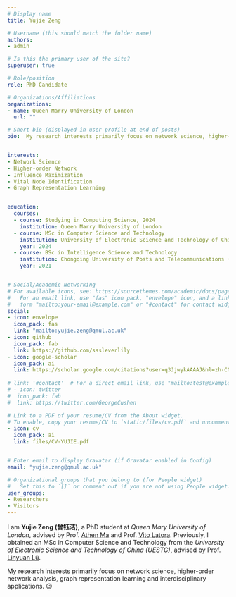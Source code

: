 ```yaml
---
# Display name
title: Yujie Zeng

# Username (this should match the folder name)
authors:
- admin

# Is this the primary user of the site?
superuser: true

# Role/position
role: PhD Candidate

# Organizations/Affiliations
organizations:
- name: Queen Marry University of London 
  url: ""

# Short bio (displayed in user profile at end of posts)
bio:  My research interests primarily focus on network science, higher-order network analysis, graph representation learning and interdisciplinary applications.


interests:
- Network Science
- Higher-order Network
- Influence Maximization
- Vital Node Identification
- Graph Representation Learning


education:
  courses:
  - course: Studying in Computing Science, 2024
    institution: Queen Marry University of London
  - course: MSc in Computer Science and Technology
    institution: University of Electronic Science and Technology of China (UESTC)
    year: 2024
  - course: BSc in Intelligence Science and Technology
    institution: Chongqing University of Posts and Telecommunications (CQUPT)
    year: 2021


# Social/Academic Networking
# For available icons, see: https://sourcethemes.com/academic/docs/page-builder/#icons
#   For an email link, use "fas" icon pack, "envelope" icon, and a link in the
#   form "mailto:your-email@example.com" or "#contact" for contact widget.
social:
- icon: envelope
  icon_pack: fas
  link: "mailto:yujie.zeng@qmul.ac.uk"
- icon: github
  icon_pack: fab
  link: https://github.com/sssleverlily
- icon: google-scholar
  icon_pack: ai
  link: https://scholar.google.com/citations?user=q3JjwykAAAAJ&hl=zh-CN
  
# link: '#contact'  # For a direct email link, use "mailto:test@example.org".
# - icon: twitter
#  icon_pack: fab
#  link: https://twitter.com/GeorgeCushen

# Link to a PDF of your resume/CV from the About widget.
# To enable, copy your resume/CV to `static/files/cv.pdf` and uncomment the lines below.
- icon: cv
  icon_pack: ai
  link: files/CV-YUJIE.pdf


# Enter email to display Gravatar (if Gravatar enabled in Config)
email: "yujie.zeng@qmul.ac.uk"

# Organizational groups that you belong to (for People widget)
#   Set this to `[]` or comment out if you are not using People widget.
user_groups:
- Researchers
- Visitors
---
```




I am **Yujie Zeng (曾钰洁)**, a PhD student at *Queen Mary University of London*, advised by Prof. [Athen Ma](https://sites.google.com/view/athenma/home) and Prof. [Vito Latora](https://webspace.maths.qmul.ac.uk/v.latora/). Previously, I obtained an MSc in Computer Science and Technology from the *University of Electronic Science and Technology of China (UESTC)*, advised by Prof. [Linyuan Lü](https://linyuanlab.com/).

My research interests primarily focus on network science, higher-order network analysis, graph representation learning and interdisciplinary applications. :wink: